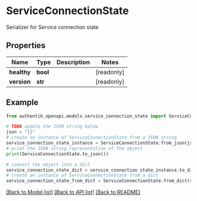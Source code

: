 # ServiceConnectionState

Serializer for Service connection state

## Properties

Name | Type | Description | Notes
------------ | ------------- | ------------- | -------------
**healthy** | **bool** |  | [readonly] 
**version** | **str** |  | [readonly] 

## Example

```python
from authentik_openapi.models.service_connection_state import ServiceConnectionState

# TODO update the JSON string below
json = "{}"
# create an instance of ServiceConnectionState from a JSON string
service_connection_state_instance = ServiceConnectionState.from_json(json)
# print the JSON string representation of the object
print(ServiceConnectionState.to_json())

# convert the object into a dict
service_connection_state_dict = service_connection_state_instance.to_dict()
# create an instance of ServiceConnectionState from a dict
service_connection_state_from_dict = ServiceConnectionState.from_dict(service_connection_state_dict)
```
[[Back to Model list]](../README.md#documentation-for-models) [[Back to API list]](../README.md#documentation-for-api-endpoints) [[Back to README]](../README.md)



